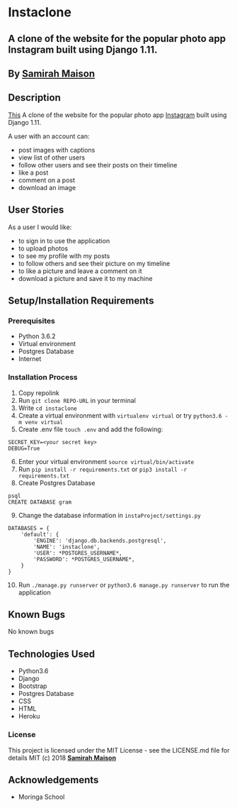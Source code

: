 # Instaclone
## A clone of the website for the popular photo app Instagram built using Django 1.11.


## By **[Samirah Maison](https://github.com/sami-mai)**

## Description
[This](https://mai-instaclone.herokuapp.com/) A clone of the website for the popular photo app [Instagram](https://www.instagram.com/) built using Django 1.11.

A user with an account can:
* post images with captions
* view list of other users
* follow other users and see their posts on their timeline
* like a post
* comment on a post
* download an image

## User Stories
As a user I would like:
* to sign in to use the application
* to upload photos
* to see my profile with my posts
* to follow others and see their picture on my timeline
* to like a picture and leave a comment on it
* download a picture and save it to my machine


## Setup/Installation Requirements

### Prerequisites
* Python 3.6.2
* Virtual environment
* Postgres Database
* Internet


### Installation Process
1. Copy repolink
2. Run `git clone REPO-URL` in your terminal
3. Write `cd instaclone`
4. Create a virtual environment with `virtualenv virtual` or try `python3.6 -m venv virtual`
5. Create .env file `touch .env` and add the following:
```
SECRET_KEY=<your secret key>
DEBUG=True
```
6. Enter your virtual environment `source virtual/bin/activate`
7. Run `pip install -r requirements.txt` or `pip3 install -r requirements.txt`
8. Create Postgres Database

```
psql
CREATE DATABASE gram
```
9. Change the database information in `instaProject/settings.py`
```
DATABASES = {
    'default': {
        'ENGINE': 'django.db.backends.postgresql',
        'NAME': 'instaclone',
        'USER': *POSTGRES_USERNAME*,
        'PASSWORD': *POSTGRES_USERNAME*,
    }
}
```
10. Run `./manage.py runserver` or `python3.6 manage.py runserver` to run the application


## Known Bugs

No known bugs


## Technologies Used
- Python3.6
- Django
- Bootstrap
- Postgres Database
- CSS
- HTML
- Heroku

### License
This project is licensed under the MIT License - see the LICENSE.md file for details
MIT (c) 2018 **[Samirah Maison](https://github.com/sami-mai)**

## Acknowledgements
* Moringa School
